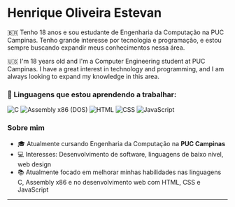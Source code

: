 # Henrique Oliveira Estevan 

🇧🇷 Tenho 18 anos e sou estudante de Engenharia da Computação na PUC Campinas. Tenho grande interesse por tecnologia e programação, e estou sempre buscando expandir meus conhecimentos nessa área.

🇺🇸 I'm 18 years old and I'm a Computer Engineering student at PUC Campinas. I have a great interest in technology and programming, and I am always looking to expand my knowledge in this area.

### 🚀 Linguagens que estou aprendendo a trabalhar:

![C](https://img.shields.io/badge/-C-A8B9CC?logo=c&logoColor=white)
![Assembly x86 (DOS)](https://img.shields.io/badge/-Assembly-007AAC?logo=assembler&logoColor=white)
![HTML](https://img.shields.io/badge/-HTML5-E34F26?logo=html5&logoColor=white)
![CSS](https://img.shields.io/badge/-CSS3-1572B6?logo=css3&logoColor=white)
![JavaScript](https://img.shields.io/badge/-JavaScript-F7DF1E?logo=javascript&logoColor=black)

### Sobre mim

- 🎓 Atualmente cursando Engenharia da Computação na **PUC Campinas**
- 💻 Interesses: Desenvolvimento de software, linguagens de baixo nível, web design
- 📚 Atualmente focado em melhorar minhas habilidades nas linguagens C, Assembly x86 e no desenvolvimento web com HTML, CSS e JavaScript

---


